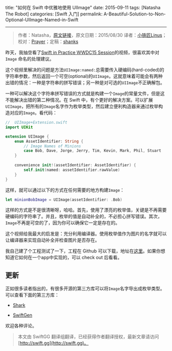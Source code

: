 title: "如何在 Swift 中优雅地使用 UIImage"
date: 2015-09-11
tags: [Natasha The Robot]
categories: [Swift 入门]
permalink: A-Beautiful-Solution-to-Non-Optional-UIImage-Named-in-Swift

---
> 作者：Natasha，[原文链接](http://natashatherobot.com/non-optional-uiimage-named-swift/)，原文日期：2015/08/30
> 译者：[小铁匠Linus](http://linusling.com)；校对：[Prayer](http://www.futantan.com)；定稿：[shanks](http://codebuild.me/)
  








昨天，我抽空看了[Swift in Practice WWDC15 Session](https://developer.apple.com/videos/wwdc/2015/?id=411)的视频，很喜欢其中对 `Image` 命名的处理建议。

这个视频里解决的问题是方法`UIImage:named:`总需要传入硬编码(hard-coded)的字符串参数，然后返回一个可空(optional)的`UIImage`。这就意味着可能会有两种出错的情况：一种是字符串的拼写错误；另一种是对可选的`UIImage`不正确解包。


<!--more-->
一种可以解决这个字符串拼写错误的方式就是构建一个`Image`的常量文件，但是这不能解决出错的第二种情况。在 Swift 中，有个更好的解决方案。可以扩展`UIImage`，把所有的`Image`名字作为枚举类型，然后建立便利构造器来通过枚举构造对应的`Image`。看代码：

```swift
//  UIImage+Extension.swift
import UIKit

extension UIImage {
    enum AssetIdentifier: String {
        // Image Names of Minions
        case Bob, Dave, Jorge, Jerry, Tim, Kevin, Mark, Phil, Stuart
    }
    
    convenience init!(assetIdentifier: AssetIdentifier) {
        self.init(named: assetIdentifier.rawValue)
    }
}
```

这样，就可以通过以下的方式在任何需要的地方构建`Image`：

```swift
let minionBobImage = UIImage(assetIdentifier: .Bob)
```

这样的方式是不是很清晰呀，哈哈。首先，使用了漂亮的枚举值，关键是不再需要硬编码的字符串了。并且，枚举的值是自动补全的，不必担心拼写错误。其次，`Image`不再是可空的了，因为你可以确保它一定是存在的。

这个视频给我最大的启发是：充分利用编译器。使用枚举值作为图片的名字就可以让编译器来实现自动补全并检查图片是否存在。

我自己建了个工程测试了一下，工程在 Github 可以下载，地址在[这里](https://github.com/NatashaTheRobot/ImageNamingInSwift)。如果你想知道它如何在一个app中实现的，可以 check out 后看看。

## 更新

正如很多读者指出的，有很多开源的第三方库可以将`Image`名字导出成枚举类型。
可以查看下面的第三方库：

* [Shark](https://github.com/kaandedeoglu/Shark)

* [SwiftGen](https://github.com/AliSoftware/SwiftGen)

欢迎各种评论。

> 本文由 SwiftGG 翻译组翻译，已经获得作者翻译授权，最新文章请访问 [http://swift.gg](http://swift.gg)。